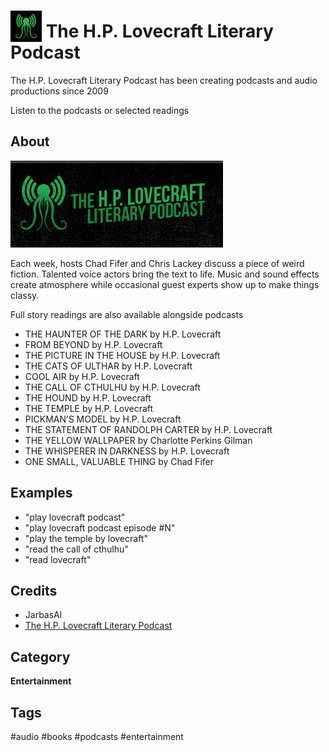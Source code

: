 # <img src='./res/icon/icon.png' card_color='#40DBB0' width='50' height='50' style='vertical-align:bottom'/> The H.P. Lovecraft Literary Podcast 

The H.P. Lovecraft Literary Podcast has been creating podcasts and audio productions since 2009

Listen to the podcasts or selected readings

## About 

![](./ui/logo.png)

Each week, hosts Chad Fifer and Chris Lackey discuss a piece of weird fiction.
Talented voice actors bring the text to life. 
Music and sound effects create atmosphere while occasional guest experts show up to make things classy.

Full story readings are also available alongside podcasts

- THE HAUNTER OF THE DARK by H.P. Lovecraft
- FROM BEYOND by H.P. Lovecraft
- THE PICTURE IN THE HOUSE by H.P. Lovecraft
- THE CATS OF ULTHAR by H.P. Lovecraft
- COOL AIR by H.P. Lovecraft
- THE CALL OF CTHULHU by H.P. Lovecraft
- THE HOUND by H.P. Lovecraft
- THE TEMPLE by H.P. Lovecraft
- PICKMAN’S MODEL by H.P. Lovecraft
- THE STATEMENT OF RANDOLPH CARTER by H.P. Lovecraft
- THE YELLOW WALLPAPER by Charlotte Perkins Gilman
- THE WHISPERER IN DARKNESS by H.P. Lovecraft
- ONE SMALL, VALUABLE THING by Chad Fifer

## Examples 

* "play lovecraft podcast"
* "play lovecraft podcast episode #N"
* "play the temple by lovecraft"
* "read the call of cthulhu"
* "read lovecraft"

## Credits 
- JarbasAl
- [The H.P. Lovecraft Literary Podcast](https://hppodcraft.com/)

## Category
**Entertainment**

## Tags
#audio 
#books
#podcasts
#entertainment